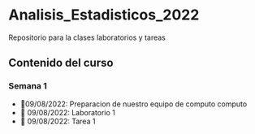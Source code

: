 # Analisis_Estadisticos_2022

Repositorio para la clases laboratorios y tareas

## Contenido del curso

### Semana 1
+ :date:09/08/2022: Preparacion de nuestro equipo de computo 
computo
+ :date: 09/08/2022: Laboratorio 1
+ :date: 09/08/2022: Tarea 1

